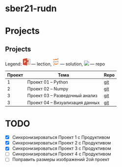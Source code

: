 # sber21-rudn
# Projects
## Projects
Legend: ![](icons/pptx.png) — lection, ![](icons/jupyter.png) — solution,  ![](icons/git.png) — repo

| Проект | Тема                            | Repo                                                                               |                                         
|--------|---------------------------------|------------------------------------------------------------------------------------|
| 1      | Проект 01 – Python              | [git](https://git.21-school.ru/masters/AI_Data_Analytics.Project_1.ID_1577557.git) |
| 2      | Проект 02 – Numpy               | [git](https://git.21-school.ru/masters/AI_Data_Analytics.Project_2.ID_1577558.git) |
| 3      | Проект 03 – Разведочный анализ  | [git](https://git.21-school.ru/masters/AI_Data_Analytics.Project_3.ID_1577559.git) |
| 3      | Проект 04 – Визуализация данных | [git](https://git.21-school.ru/masters/AI_Data_Analytics.Project_3.ID_1577559.git) |

# TODO 
- [x] Синхронизироваться Проект 1 с Продуктивом
- [x] Синхронизироваться Проект 2 с Продуктивом
- [x] Синхронизироваться Проект 3 с Продуктивом
- [ ] Синхронизироваться Проект 4 с Продуктивом
- [ ] Поправить размеры изображений 2ой проект
